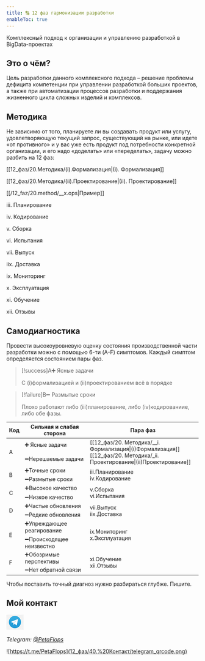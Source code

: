 ```yaml
---
title: 🔠 12 фаз гармонизации разработки
enableToc: true
---
```


Комплексный подход к организации и управлению разработкой в BigData-проектах

## Это о чём?
Цель разработки данного комплексного подхода – решение проблемы дефицита компетенции при управлении разработкой больших проектов, а также при автоматизации процессов разработки и поддержания жизненного цикла сложных изделий и комплексов.

## Методика
Не зависимо от того, планируете ли вы создавать продукт или услугу, удовлетворяющую текущий запрос, существующий на рынке, или идете «от противного» и у вас уже есть продукт под потребности конкретной организации, и его надо «доделать» или «переделать», задачу можно разбить на 12 фаз: 


[[12_фаз/20.Методика/(i).Формализация|(i). Формализация]]

[[12_фаз/20.Методика/(ii).Проектирование|(ii). Проектирование]]

[[/12_faz/20.method/__x.ops|Пример]]

iii. Планирование

iv. Кодирование

v. Сборка

vi. Испытания

vii. Выпуск

iix. Доставка

ix. Мониторинг

x. Эксплуатация

xi. Обучение

xii. Отзывы

## Самодиагностика

Провести высокоуровневую оценку состояния производственной части разработки можно с помощью 6-ти (A-F) симптомов.
Каждый симптом определяется состоянием пары фаз.

> [!success]A➕ Ясные задачи
>
> С (i)формализацией и (ii)проектированием всё в порядке

> [!failure]B➖ Размытые сроки
>
> Плохо работают либо (iii)планирование, либо (iv)кодированиие, либо обе фазы.

<table>
    <thead>
        <tr>
            <th>Код</th>
            <th>Сильная и слабая сторона</th>
            <th>Пара фаз</th>
        </tr>
    </thead>
    <tbody>
        <tr>
            <td rowspan=2>A</td>
            <td>➕ Ясные задачи</td>
            <td rowspan=2 >[[12_фаз/20. Методика/__i. Формализация|(i)Формализация]]<br>[[12_фаз/20. Методика/_ii. Проектирование|(ii)Проектирование]]</td>
        </tr>
        <tr>
            <td>➖Нерешаемые задачи</td>
        </tr>
        <tr>
            <td rowspan=2>B</td>
            <td>➕Точные сроки</td>
            <td rowspan=2 >iii.Планирование<br>iv.Кодирование</td>
        </tr>
        <tr>
            <td>➖Размытые сроки</td>
        </tr>
        <tr>
            <td rowspan=2>C</td>
            <td>➕Высокое качество</td>
            <td rowspan=2 >v.Сборка<br>vi.Испытания</td>
        </tr>
        <tr>
            <td>➖Низкое качество</td>
        </tr>
		<tr>
            <td rowspan=2>D</td>
            <td>➕Частые обновления</td>
            <td rowspan=2 >vii.Выпуск<br>iix.Доставка</td>
        </tr>
        <tr>
            <td>➖Редкие обновления</td>
        </tr>
        <tr>
            <td rowspan=2>E</td>
            <td>➕Упреждающее реагирование</td>
            <td rowspan=2 >ix.Мониторинг<br>x.Эксплуатация</td>
        </tr>
        <tr>
            <td>➖Происходящее неизвестно</td>
        </tr>
        <tr>
            <td rowspan=2>F</td>
            <td>➕Обозримые перспективы</td>
            <td rowspan=2 >xi.Обучение<br>xii.Отзывы</td>
        </tr>
        <tr>
            <td>➖Нет обратной связи</td>
        </tr>
    </tbody>
</table>

Чтобы поставить точный диагноз нужно разбираться глубже. Пишите.

## Мой контакт

![Telegram](12_фаз/40.%20Контакт/telegram-icon-blue-angle.png)

*Telegram: [@PetaFlops](https://t.me/PetaFlops)*

![https://t.me/PetaFlops](12_фаз/40.%20Контакт/telegram_qrcode.png)
